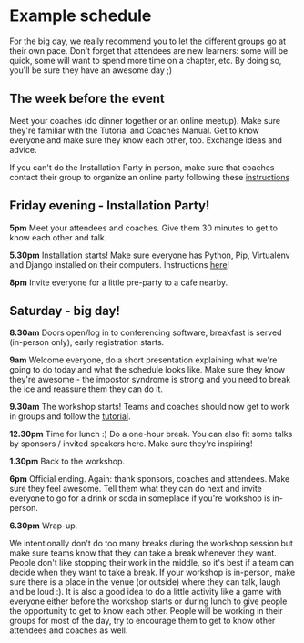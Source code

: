 # Example schedule

For the big day, we really recommend you to let the different groups go at their own pace. Don't forget that attendees are new learners: some will be quick, some will want to spend more time on a chapter, etc. By doing so, you'll be sure they have an awesome day ;\)

## The week before the event

Meet your coaches \(do dinner together or an online meetup\). Make sure they're familiar with the Tutorial and Coaches Manual. Get to know everyone and make sure they know each other, too. Exchange ideas and advice.

If you can't do the Installation Party in person, make sure that coaches contact their group to organize an online party following these [instructions](https://tutorial.djangogirls.org/en/installation/index.html)

## Friday evening - Installation Party!

**5pm** Meet your attendees and coaches. Give them 30 minutes to get to know each other and talk.

**5.30pm** Installation starts! Make sure everyone has Python, Pip, Virtualenv and Django installed on their computers. Instructions [here](https://tutorial.djangogirls.org/en/installation/index.html)!

**8pm** Invite everyone for a little pre-party to a cafe nearby.

## Saturday - big day!

**8.30am** Doors open/log in to conferencing software, breakfast is served \(in-person only\), early registration starts.

**9am** Welcome everyone, do a short presentation explaining what we're going to do today and what the schedule looks like. Make sure they know they're awesome - the impostor syndrome is strong and you need to break the ice and reassure them they can do it.

**9.30am** The workshop starts! Teams and coaches should now get to work in groups and follow the [tutorial](../../tutorial.md).

**12.30pm** Time for lunch :\) Do a one-hour break. You can also fit some talks by sponsors / invited speakers here. Make sure they're inspiring!

**1.30pm** Back to the workshop.

**6pm** Official ending. Again: thank sponsors, coaches and attendees. Make sure they feel awesome. Tell them what they can do next and invite everyone to go for a drink or soda in someplace if you're workshop is in-person.

**6.30pm** Wrap-up.

We intentionally don't do too many breaks during the workshop session but make sure teams know that they can take a break whenever they want. People don't like stopping their work in the middle, so it's best if a team can decide when they want to take a break. If your workshop is in-person, make sure there is a place in the venue \(or outside\) where they can talk, laugh and be loud :\). It is also a good idea to do a little activity like a game with everyone either before the workshop starts or during lunch to give people the opportunity to get to know each other. People will be working in their groups for most of the day, try to encourage them to get to know other attendees and coaches as well.

